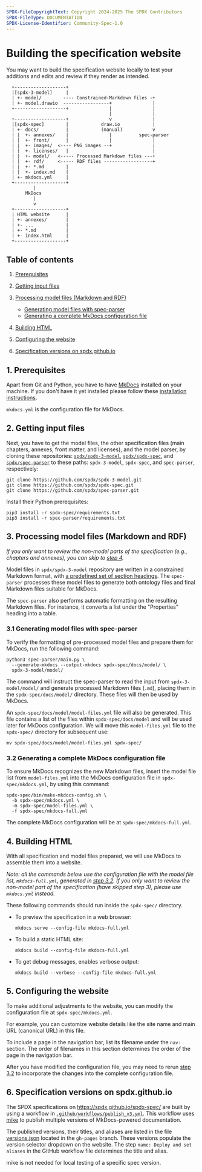 ```yaml
---
SPDX-FileCopyrightText: Copyright 2024-2025 The SPDX Contributors
SPDX-FileType: DOCUMENTATION
SPDX-License-Identifier: Community-Spec-1.0
---
```


# Building the specification website

You may want to build the specification website locally to test your additions
and edits and review if they render as intended.

```text
  +-------------------+
  |[spdx-3-model]     |
  | +- model/        ---- Constrained-Markdown files -+
  | +- model.drawio  -----------------+               |
  +-------------------+               |               |
                                      |               |
  +-------------------+               v               |
  |[spdx-spec]        |            draw.io            |
  | +- docs/          |            (manual)           v
  | |  +- annexes/    |               |          spec-parser
  | |  +- front/      |               |               |
  | |  +- images/  <---- PNG images --+               |
  | |  +- licenses/   |                               |
  | |  +- model/   <----- Processed Markdown files ---+
  | |  +- rdf/     <----- RDF files ------------------+
  | |  +- *.md        |
  | |  +- index.md    |
  | +- mkdocs.yml     |
  +-------------------+
          |
       MkDocs
          |
          v
  +-------------------+
  | HTML website      |
  | +- annexes/       |
  | +- ...            |
  | +- *.md           |
  | +- index.html     |
  +-------------------+
```

## Table of contents

1. [Prerequisites](#1-prerequisites)
1. [Getting input files](#2-getting-input-files)
1. [Processing model files (Markdown and RDF)](#3-processing-model-files-markdown-and-rdf)

    - [Generating model files with spec-parser](#31-generating-model-files-with-spec-parser)
    - [Generating a complete MkDocs configuration file](#32-generating-a-complete-mkdocs-configuration-file)

1. [Building HTML](#4-building-html)
1. [Configuring the website](#5-configuring-the-website)
1. [Specification versions on spdx.github.io](#6-specification-versions-on-spdxgithubio)

## 1. Prerequisites

Apart from Git and Python, you have to have [MkDocs](http://mkdocs.org)
installed on your machine. If you don't have it yet installed please follow
these [installation instructions](http://www.mkdocs.org/#installation).

`mkdocs.yml` is the configuration file for MkDocs.

<!--
[WeasyPrint](https://doc.courtbouillon.org/weasyprint/stable/first_steps.html#installation)
is also required for generating PDF files. To enable PDF generation, set the
`ENABLE_PDF_EXPORT` environment variable to `1`.
-->

## 2. Getting input files

Next, you have to get the model files, the other specification files
(main chapters, annexes, front matter, and licenses),
and the model parser, by cloning these repositories:
[`spdx/spdx-3-model`](https://github.com/spdx/spdx-3-model),
[`spdx/spdx-spec`](https://github.com/spdx/spdx-spec), and
[`spdx/spec-parser`](https://github.com/spdx/spec-parser)
to these paths: `spdx-3-model`, `spdx-spec`, and `spec-parser`, respectively:

```shell
git clone https://github.com/spdx/spdx-3-model.git
git clone https://github.com/spdx/spdx-spec.git
git clone https://github.com/spdx/spec-parser.git
```

Install their Python prerequisites:

```shell
pip3 install -r spdx-spec/requirements.txt
pip3 install -r spec-parser/requirements.txt
```

## 3. Processing model files (Markdown and RDF)

*If you only want to review the non-model parts of the specification*
*(e.g., chapters and annexes), you can skip to [step 4](#4-building-html).*

Model files in `spdx/spdx-3-model` repository are written in a constrained
Markdown format, with [a predefined set of section headings][format].
The `spec-parser` processes these model files to generate both ontology files
and final Markdown files suitable for MkDocs.

The `spec-parser` also performs automatic formatting on the resulting Markdown
files. For instance, it converts a list under the "Properties" heading into a
table.

[format]: https://github.com/spdx/spdx-3-model/blob/develop/docs/format.md

### 3.1 Generating model files with spec-parser

To verify the formatting of pre-processed model files and
prepare them for MkDocs, run the following command:

```shell
python3 spec-parser/main.py \
  --generate-mkdocs --output-mkdocs spdx-spec/docs/model/ \
  spdx-3-model/model/
```

The command will instruct the spec-parser to read the input from 
`spdx-3-model/model/` and generate processed Markdown files (`.md`),
placing them in the `spdx-spec/docs/model/` directory.
These files will then be used by MkDocs.

An `spdx-spec/docs/model/model-files.yml` file will also be generated.
This file contains a list of the files within `spdx-spec/docs/model`
and will be used later for MkDocs configuration.
We will move this `model-files.yml` file to the `spdx-spec/` directory
for subsequent use:

```shell
mv spdx-spec/docs/model/model-files.yml spdx-spec/
```

### 3.2 Generating a complete MkDocs configuration file

To ensure MkDocs recognizes the new Markdown files,
insert the model file list from `model-files.yml`
into the MkDocs configuration file in `spdx-spec/mkdocs.yml`,
by using this command:

```shell
spdx-spec/bin/make-mkdocs-config.sh \
  -b spdx-spec/mkdocs.yml \
  -m spdx-spec/model-files.yml \
  -f spdx-spec/mkdocs-full.yml
```

The complete MkDocs configuration will be at `spdx-spec/mkdocs-full.yml`.

## 4. Building HTML

With all specification and model files prepared,
we will use MkDocs to assemble them into a website.

*Note: all the commands below use the configuration file*
*with the model file list, `mkdocs-full.yml`,*
*generated in [step 3.2](#32-generating-a-complete-mkdocs-configuration-file).*
*If you only want to review the non-model part of the specification*
*(have skipped step 3), please use `mkdocs.yml` instead.*

These following commands should run inside the `spdx-spec/` directory.

- To preview the specification in a web browser:

  ```shell
  mkdocs serve --config-file mkdocs-full.yml
  ```

- To build a static HTML site:

  ```shell
  mkdocs build --config-file mkdocs-full.yml
  ```

- To get debug messages, enables verbose output:

  ```shell
  mkdocs build --verbose --config-file mkdocs-full.yml
  ```

## 5. Configuring the website

To make additional adjustments to the website,
you can modify the configuration file at `spdx-spec/mkdocs.yml`.

For example, you can customize website details like the site name
and main URL (canonical URL) in this file.

To include a page in the navigation bar, list its filename under the `nav:`
section. The order of filenames in this section determines the order of the
page in the navigation bar.

After you have modified the configuration file, you may need to rerun
[step 3.2](#32-generating-a-complete-mkdocs-configuration-file)
to incorporate the changes into the complete configuration file.

## 6. Specification versions on spdx.github.io

The SPDX specifications on <https://spdx.github.io/spdx-spec/> are built
by using a workflow in
[`.github/workflows/publish_v3.yml`](.github/workflows/publish_v3.yml).
This workflow uses [mike](https://github.com/jimporter/mike) to publish
multiple versions of MkDocs-powered documentation.

The published versions, their titles, and aliases are listed in the file
[versions.json](https://github.com/spdx/spdx-spec/blob/gh-pages/versions.json)
located in the `gh-pages` branch.
These versions populate the version selector dropdown on the website.
The step `name: Deploy and set aliases` in the GitHub workflow file
determines the title and alias.

mike is not needed for local testing of a specific spec version.
